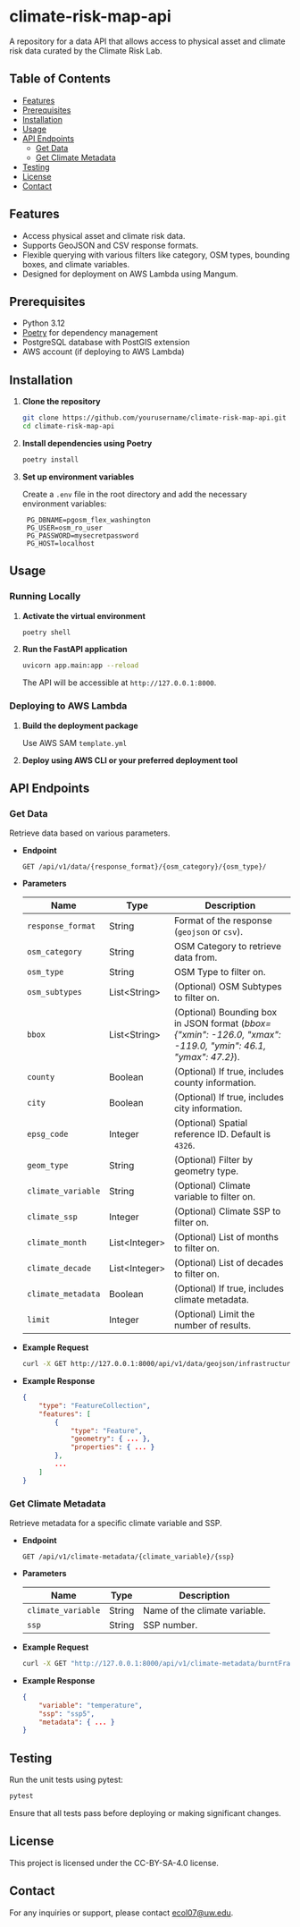 # climate-risk-map-api

A repository for a data API that allows access to physical asset and climate risk data curated by the Climate Risk Lab.

## Table of Contents

- [Features](#features)
- [Prerequisites](#prerequisites)
- [Installation](#installation)
- [Usage](#usage)
- [API Endpoints](#api-endpoints)
  - [Get Data](#get-data)
  - [Get Climate Metadata](#get-climate-metadata)
- [Testing](#testing)
- [License](#license)
- [Contact](#contact)

## Features

- Access physical asset and climate risk data.
- Supports GeoJSON and CSV response formats.
- Flexible querying with various filters like category, OSM types, bounding boxes, and climate variables.
- Designed for deployment on AWS Lambda using Mangum.

## Prerequisites

- Python 3.12
- [Poetry](https://python-poetry.org/) for dependency management
- PostgreSQL database with PostGIS extension
- AWS account (if deploying to AWS Lambda)

## Installation

1. **Clone the repository**

   ```bash
   git clone https://github.com/yourusername/climate-risk-map-api.git
   cd climate-risk-map-api
   ```

2. **Install dependencies using Poetry**

   ```bash
   poetry install
   ```

3. **Set up environment variables**

   Create a `.env` file in the root directory and add the necessary environment variables:

   ```env
    PG_DBNAME=pgosm_flex_washington
    PG_USER=osm_ro_user
    PG_PASSWORD=mysecretpassword
    PG_HOST=localhost
   ```

## Usage

### Running Locally

1. **Activate the virtual environment**

   ```bash
   poetry shell
   ```

2. **Run the FastAPI application**

   ```bash
   uvicorn app.main:app --reload
   ```

   The API will be accessible at `http://127.0.0.1:8000`.

### Deploying to AWS Lambda

1. **Build the deployment package**

   Use AWS SAM `template.yml`

2. **Deploy using AWS CLI or your preferred deployment tool**

## API Endpoints

### Get Data

Retrieve data based on various parameters.

- **Endpoint**

  ```
  GET /api/v1/data/{response_format}/{osm_category}/{osm_type}/
  ```

- **Parameters**

  | Name               | Type     | Description                                                   |
  | ------------------ | -------- | ------------------------------------------------------------- |
  | `response_format`  | String   | Format of the response (`geojson` or `csv`).                 |
  | `osm_category`         | String   | OSM Category to retrieve data from.                           |
  | `osm_type`         | String   | OSM Type to filter on.                                        |
  | `osm_subtypes`     | List&lt;String&gt; | (Optional) OSM Subtypes to filter on.                      |
  | `bbox`             | List&lt;String&gt; | (Optional) Bounding box in JSON format (*bbox={"xmin": -126.0, "xmax": -119.0, "ymin": 46.1, "ymax": 47.2}*).                 |
  | `county`           | Boolean  | (Optional) If true, includes county information.              |
  | `city`             | Boolean  | (Optional) If true, includes city information.                |
  | `epsg_code`        | Integer  | (Optional) Spatial reference ID. Default is `4326`.           |
  | `geom_type`        | String   | (Optional) Filter by geometry type.                           |
  | `climate_variable` | String   | (Optional) Climate variable to filter on.                     |
  | `climate_ssp`      | Integer  | (Optional) Climate SSP to filter on.                           |
  | `climate_month`    | List&lt;Integer&gt; | (Optional) List of months to filter on.                    |
  | `climate_decade`   | List&lt;Integer&gt; | (Optional) List of decades to filter on.                   |
  | `climate_metadata` | Boolean  | (Optional) If true, includes climate metadata.                |
  | `limit`            | Integer  | (Optional) Limit the number of results.                        |

- **Example Request**

  ```bash
  curl -X GET http://127.0.0.1:8000/api/v1/data/geojson/infrastructure/power/?osm_subtypes=plant&osm_subtypes=line&bbox={"xmin":-126.0,"xmax":-119.0,"ymin":46.1,"ymax":47.2}
  ```

- **Example Response**

  ```json
  {
      "type": "FeatureCollection",
      "features": [
          {
              "type": "Feature",
              "geometry": { ... },
              "properties": { ... }
          },
          ...
      ]
  }
  ```

### Get Climate Metadata

Retrieve metadata for a specific climate variable and SSP.

- **Endpoint**

  ```
  GET /api/v1/climate-metadata/{climate_variable}/{ssp}
  ```

- **Parameters**

  | Name              | Type   | Description                       |
  | ----------------- | ------ | --------------------------------- |
  | `climate_variable` | String | Name of the climate variable.     |
  | `ssp`             | String | SSP number.                        |

- **Example Request**

  ```bash
  curl -X GET "http://127.0.0.1:8000/api/v1/climate-metadata/burntFractionAll/585"
  ```

- **Example Response**

  ```json
  {
      "variable": "temperature",
      "ssp": "ssp5",
      "metadata": { ... }
  }
  ```

## Testing

Run the unit tests using pytest:

```bash
pytest
```

Ensure that all tests pass before deploying or making significant changes.

## License

This project is licensed under the CC-BY-SA-4.0 license.

## Contact

For any inquiries or support, please contact [<ecol07@uw.edu>](mailto:ecol07@uw.edu).